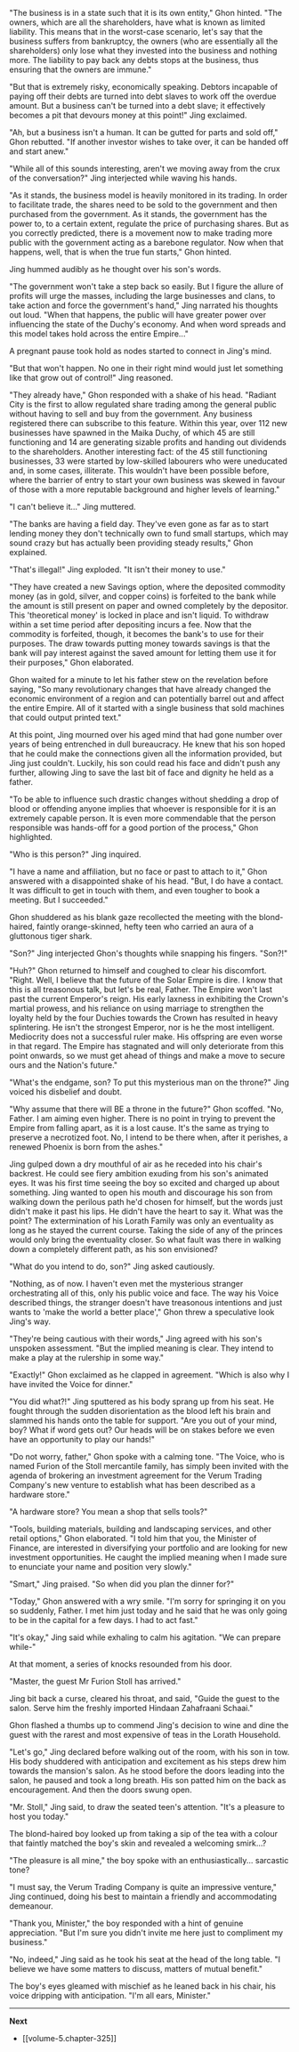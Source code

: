 
"The business is in a state such that it is its own entity," Ghon hinted. "The owners, which are all the shareholders, have what is known as limited liability. This means that in the worst-case scenario, let's say that the business suffers from bankruptcy, the owners (who are essentially all the shareholders) only lose what they invested into the business and nothing more. The liability to pay back any debts stops at the business, thus ensuring that the owners are immune."

"But that is extremely risky, economically speaking. Debtors incapable of paying off their debts are turned into debt slaves to work off the overdue amount. But a business can't be turned into a debt slave; it effectively becomes a pit that devours money at this point!" Jing exclaimed.

"Ah, but a business isn't a human. It can be gutted for parts and sold off," Ghon rebutted. "If another investor wishes to take over, it can be handed off and start anew."

"While all of this sounds interesting, aren't we moving away from the crux of the conversation?" Jing interjected while waving his hands.

"As it stands, the business model is heavily monitored in its trading. In order to facilitate trade, the shares need to be sold to the government and then purchased from the government. As it stands, the government has the power to, to a certain extent, regulate the price of purchasing shares. But as you correctly predicted, there is a movement now to make trading more public with the government acting as a barebone regulator. Now when that happens, well, that is when the true fun starts," Ghon hinted.

Jing hummed audibly as he thought over his son's words.

"The government won't take a step back so easily. But I figure the allure of profits will urge the masses, including the large businesses and clans, to take action and force the government's hand," Jing narrated his thoughts out loud. "When that happens, the public will have greater power over influencing the state of the Duchy's economy. And when word spreads and this model takes hold across the entire Empire..."

A pregnant pause took hold as nodes started to connect in Jing's mind.

"But that won't happen. No one in their right mind would just let something like that grow out of control!" Jing reasoned.

"They already have," Ghon responded with a shake of his head. "Radiant City is the first to allow regulated share trading among the general public without having to sell and buy from the government. Any business registered there can subscribe to this feature. Within this year, over 112 new businesses have spawned in the Maika Duchy, of which 45 are still functioning and 14 are generating sizable profits and handing out dividends to the shareholders. Another interesting fact: of the 45 still functioning businesses, 33 were started by low-skilled labourers who were uneducated and, in some cases, illiterate. This wouldn't have been possible before, where the barrier of entry to start your own business was skewed in favour of those with a more reputable background and higher levels of learning."

"I can't believe it..." Jing muttered.

"The banks are having a field day. They've even gone as far as to start lending money they don't technically own to fund small startups, which may sound crazy but has actually been providing steady results," Ghon explained.

"That's illegal!" Jing exploded. "It isn't their money to use."

"They have created a new Savings option, where the deposited commodity money (as in gold, silver, and copper coins) is forfeited to the bank while the amount is still present on paper and owned completely by the depositor. This 'theoretical money' is locked in place and isn't liquid. To withdraw within a set time period after depositing incurs a fee. Now that the commodity is forfeited, though, it becomes the bank's to use for their purposes. The draw towards putting money towards savings is that the bank will pay interest against the saved amount for letting them use it for their purposes," Ghon elaborated.

Ghon waited for a minute to let his father stew on the revelation before saying, "So many revolutionary changes that have already changed the economic environment of a region and can potentially barrel out and affect the entire Empire. All of it started with a single business that sold machines that could output printed text."

At this point, Jing mourned over his aged mind that had gone number over years of being entrenched in dull bureaucracy. He knew that his son hoped that he could make the connections given all the information provided, but Jing just couldn't. Luckily, his son could read his face and didn't push any further, allowing Jing to save the last bit of face and dignity he held as a father.

"To be able to influence such drastic changes without shedding a drop of blood or offending anyone implies that whoever is responsible for it is an extremely capable person. It is even more commendable that the person responsible was hands-off for a good portion of the process," Ghon highlighted.

"Who is this person?" Jing inquired.

"I have a name and affiliation, but no face or past to attach to it," Ghon answered with a disappointed shake of his head. "But, I do have a contact. It was difficult to get in touch with them, and even tougher to book a meeting. But I succeeded."

Ghon shuddered as his blank gaze recollected the meeting with the blond-haired, faintly orange-skinned, hefty teen who carried an aura of a gluttonous tiger shark.

"Son?" Jing interjected Ghon's thoughts while snapping his fingers. "Son?!"

"Huh?" Ghon returned to himself and coughed to clear his discomfort. "Right. Well, I believe that the future of the Solar Empire is dire. I know that this is all treasonous talk, but let's be real, Father. The Empire won't last past the current Emperor's reign. His early laxness in exhibiting the Crown's martial prowess, and his reliance on using marriage to strengthen the loyalty held by the four Duchies towards the Crown has resulted in heavy splintering. He isn't the strongest Emperor, nor is he the most intelligent. Mediocrity does not a successful ruler make. His offspring are even worse in that regard. The Empire has stagnated and will only deteriorate from this point onwards, so we must get ahead of things and make a move to secure ours and the Nation's future."

"What's the endgame, son? To put this mysterious man on the throne?" Jing voiced his disbelief and doubt.

"Why assume that there will BE a throne in the future?" Ghon scoffed. "No, Father. I am aiming even higher. There is no point in trying to prevent the Empire from falling apart, as it is a lost cause. It's the same as trying to preserve a necrotized foot. No, I intend to be there when, after it perishes, a renewed Phoenix is born from the ashes."

Jing gulped down a dry mouthful of air as he receded into his chair's backrest. He could see fiery ambition exuding from his son's animated eyes. It was his first time seeing the boy so excited and charged up about something. Jing wanted to open his mouth and discourage his son from walking down the perilous path he'd chosen for himself, but the words just didn't make it past his lips. He didn't have the heart to say it. What was the point? The extermination of his Lorath Family was only an eventuality as long as he stayed the current course. Taking the side of any of the princes would only bring the eventuality closer. So what fault was there in walking down a completely different path, as his son envisioned?

"What do you intend to do, son?" Jing asked cautiously.

"Nothing, as of now. I haven't even met the mysterious stranger orchestrating all of this, only his public voice and face. The way his Voice described things, the stranger doesn't have treasonous intentions and just wants to 'make the world a better place'," Ghon threw a speculative look Jing's way.

"They're being cautious with their words," Jing agreed with his son's unspoken assessment. "But the implied meaning is clear. They intend to make a play at the rulership in some way."

"Exactly!" Ghon exclaimed as he clapped in agreement. "Which is also why I have invited the Voice for dinner."

"You did what?!" Jing sputtered as his body sprang up from his seat. He fought through the sudden disorientation as the blood left his brain and slammed his hands onto the table for support. "Are you out of your mind, boy? What if word gets out? Our heads will be on stakes before we even have an opportunity to play our hands!"

"Do not worry, father," Ghon spoke with a calming tone. "The Voice, who is named Furion of the Stoll mercantile family, has simply been invited with the agenda of brokering an investment agreement for the Verum Trading Company's new venture to establish what has been described as a hardware store."

"A hardware store? You mean a shop that sells tools?"

"Tools, building materials, building and landscaping services, and other retail options," Ghon elaborated. "I told him that you, the Minister of Finance, are interested in diversifying your portfolio and are looking for new investment opportunities. He caught the implied meaning when I made sure to enunciate your name and position very slowly."

"Smart," Jing praised. "So when did you plan the dinner for?"

"Today," Ghon answered with a wry smile. "I'm sorry for springing it on you so suddenly, Father. I met him just today and he said that he was only going to be in the capital for a few days. I had to act fast."

"It's okay," Jing said while exhaling to calm his agitation. "We can prepare while-"

At that moment, a series of knocks resounded from his door.

"Master, the guest Mr Furion Stoll has arrived."

Jing bit back a curse, cleared his throat, and said, "Guide the guest to the salon. Serve him the freshly imported Hindaan Zahafraani Schaai."

Ghon flashed a thumbs up to commend Jing's decision to wine and dine the guest with the rarest and most expensive of teas in the Lorath Household.

"Let's go," Jing declared before walking out of the room, with his son in tow. His body shuddered with anticipation and excitement as his steps drew him towards the mansion's salon. As he stood before the doors leading into the salon, he paused and took a long breath. His son patted him on the back as encouragement. And then the doors swung open.

"Mr. Stoll," Jing said, to draw the seated teen's attention. "It's a pleasure to host you today."

The blond-haired boy looked up from taking a sip of the tea with a colour that faintly matched the boy's skin and revealed a welcoming smirk...?

"The pleasure is all mine," the boy spoke with an enthusiastically... sarcastic tone?

"I must say, the Verum Trading Company is quite an impressive venture," Jing continued, doing his best to maintain a friendly and accommodating demeanour.

"Thank you, Minister," the boy responded with a hint of genuine appreciation. "But I'm sure you didn't invite me here just to compliment my business."

"No, indeed," Jing said as he took his seat at the head of the long table. "I believe we have some matters to discuss, matters of mutual benefit."

The boy's eyes gleamed with mischief as he leaned back in his chair, his voice dripping with anticipation. "I'm all ears, Minister."

____

**Next**
* [[volume-5.chapter-325]]